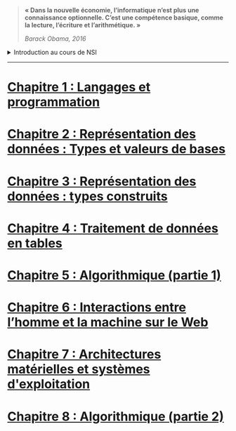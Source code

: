 >__« Dans la nouvelle économie, l’informatique n’est plus une connaissance optionnelle. C’est une compétence basique, comme la lecture, l’écriture et l’arithmétique. »__
>
>_Barack Obama, 2016_
<details>
  <summary>Introduction au cours de NSI</summary> 

  ## NSI pour qui ?
  -	Les élèves attirés par l’informatique et qui veulent en savoir plus (aucun prérequis nécessaire)
  -	Les élèves qui veulent découvrir ou approfondir leur pratique de la programmation
  -	Les élèves qui apprécient la démarche de projet

  ## Les horaires :
  -	__4 heures__ en classe de première 
  -	__6 heures__ en classe de terminale 

  ## Le baccalauréat :
  Épreuve écrite au bac dans la version actuelle du bac mais cela pourrait évoluer vers un oral avec préparation d’un projet informatique...

  ## En classe de première :
  Cet enseignement s’appuie sur l’universalité de quatre concepts fondamentaux et la variété de leurs interactions :
- Les **données**, qui représentent sous une forme numérique unifiée des informations très diverses : textes, images, sons, mesures physiques, sommes d’argent, etc.
- Les **algorithmes**, qui spécifient de façon abstraite et précise des traitements à effectuer sur les données à partir d’opérations élémentaires.
-  Les **langages**, qui permettent de traduire les algorithmes abstraits en programmes textuels ou graphiques de façon à ce qu’ils soient exécutables par les machines.
- Les **machines**, et leurs systèmes d’exploitation, qui permettent d’exécuter des programmes en enchaînant un grand nombre d’instructions simples, assurant la persistance des données par leur stockage, et de gérer les communications. On y inclut les objets connectés et les réseaux.

  À ces concepts s’ajoute un élément transversal : les **interfaces** qui permettent la communication avec les humains, la collecte des données et la commande des systèmes.

  Un enseignement d’informatique ne saurait se réduire à une présentation de concepts ou de méthodes sans permettre aux élèves de se les approprier en développant des **projets applicatifs**.
  Une part de l’horaire de l’enseignement d’au moins un quart du total en classe de première doit être réservée à la conception et à l’élaboration de projets conduits par des groupes de deux à quatre élèves.

</details>

---  

# [Chapitre 1 : Langages et programmation](../1.LANGAGES)

# [Chapitre 2 : Représentation des données : Types et valeurs de bases](../2.TYPES_BASE)

# [Chapitre 3 : Représentation des données : types construits](./_ressources/3.TYPES_CONSTRUITS)

# [Chapitre 4 : Traitement de données en tables](../4.TABLES)

# [Chapitre 5 : Algorithmique (partie 1)](../5.ALGO_1)

# [Chapitre 6 : Interactions entre l’homme et la machine sur le Web](../6.WEB)

# [Chapitre 7 : Architectures matérielles et systèmes d'exploitation](../7.ARCHI)

# [Chapitre 8 : Algorithmique (partie 2)](../4.ALGO_2)
